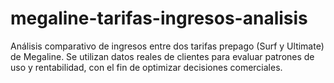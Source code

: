 # megaline-tarifas-ingresos-analisis

Análisis comparativo de ingresos entre dos tarifas prepago (Surf y Ultimate) de Megaline. Se utilizan datos reales de clientes para evaluar patrones de uso y rentabilidad, con el fin de optimizar decisiones comerciales.
